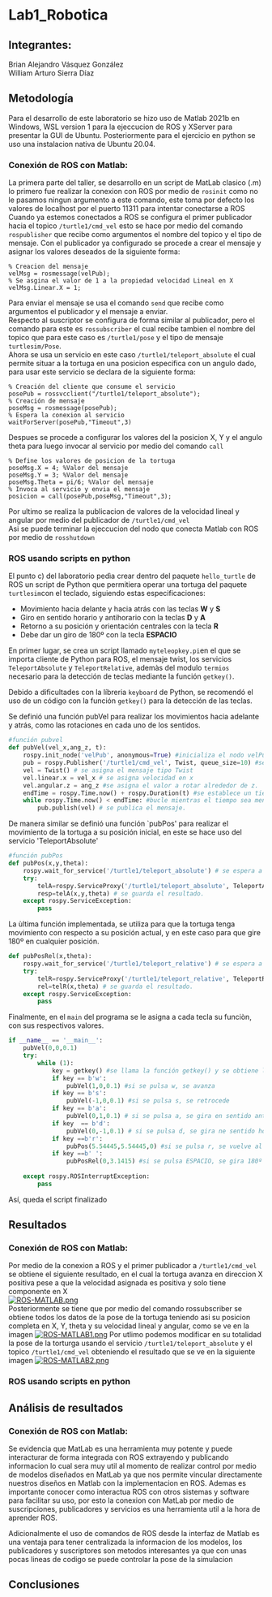 # Lab1_Robotica
## Integrantes:

Brian Alejandro Vásquez González  
William Arturo Sierra Díaz  

## Metodología
Para el desarrollo de este laboratorio se hizo uso de Matlab 2021b en Windows, WSL version 1 para la ejeccucion de ROS y XServer para presentar la GUI de Ubuntu.
Posteriormente para el ejercicio en python se uso una instalacion nativa de Ubuntu 20.04.   

### Conexión de ROS con Matlab:

La primera parte del taller, se desarrollo en un script de MatLab clasico (.m) lo primero fue realizar la conexion con ROS por medio de `rosinit`
como no le pasamos ningun argumento a este comando, este toma por defecto los valores de localhost por el puerto 11311 para intentar conectarse a ROS  
Cuando ya estemos conectados a ROS se configura el primer publicador hacia el topico `/turtle1/cmd_vel` esto se hace por medio del comando
`rospublisher` que recibe como argumentos el nombre del topico y el tipo de mensaje. Con el publicador ya configurado se procede a crear el 
mensaje y asignar los valores deseados de la siguiente forma:
~~~
% Creacion del mensaje
velMsg = rosmessage(velPub); 
% Se asgina el valor de 1 a la propiedad velocidad Lineal en X
velMsg.Linear.X = 1; 
~~~
Para enviar el mensaje se usa el comando `send` que recibe como argumentos el publicador y el mensaje a enviar.  
Respecto al suscriptor se configura de forma similar al publicador, pero el comando para este es `rossubscriber`
el cual recibe tambien el nombre del topico que para este caso es `/turtle1/pose` y el tipo de mensaje `turtlesim/Pose`.  
Ahora se usa un servicio en este caso `/turtle1/teleport_absolute` el cual permite situar a la tortuga en una posicion 
especifica con un angulo dado, para usar este servicio se declara de la siguiente forma:
~~~
% Creación del cliente que consume el servicio
posePub = rossvcclient("/turtle1/teleport_absolute");
% Creación de mensaje
poseMsg = rosmessage(posePub);
% Espera la conexion al servicio
waitForServer(posePub,"Timeout",3)
~~~
Despues se procede a configurar los valores del la posicion X, Y y el angulo theta para luego invocar al servicio por medio del comando `call`
~~~
% Define los valores de posicion de la tortuga
poseMsg.X = 4; %Valor del mensaje
poseMsg.Y = 3; %Valor del mensaje
poseMsg.Theta = pi/6; %Valor del mensaje
% Invoca al servicio y envia el mensaje
posicion = call(posePub,poseMsg,"Timeout",3);
~~~
Por ultimo se realiza la publicacion de valores de la velocidad lineal y angular por medio del publicador de `/turtle1/cmd_vel`  
Asi se puede terminar la ejeccucion del nodo que conecta Matlab con ROS por medio de `rosshutdown`

### ROS usando scripts en python

El punto c) del laboratorio pedìa crear dentro del paquete `hello_turtle` de ROS un script de Python que permitiera operar una tortuga del paquete `turtlesim`con el teclado, siguiendo estas especificaciones:
+ Movimiento hacia delante y hacia atrás con las teclas **W** y **S**
+ Giro en sentido horario y antihorario con la teclas **D** y **A**
+ Retorno a su posición y orientación centrales con la tecla **R**
+ Debe dar un giro de 180º con la tecla **ESPACIO**

En primer lugar, se crea un script llamado `myteleopkey.pi`en el que se importa cliente de Python para ROS, el mensaje twist, los servicios `TeleportAbsolute` y `TeleportRelative`, ademàs del modulo `termios` necesario para la detección de teclas mediante la función `getkey()`.

Debido a dificultades con la líbreria `keyboard` de Python, se recomendó el uso de un código con la función `getkey()` para la detección de las teclas.

Se definió una función pubVel para realizar los movimientos hacia adelante y atrás, como las rotaciones en cada uno de los sentidos.
```python
#función pubvel
def pubVel(vel_x,ang_z, t):
    rospy.init_node('velPub', anonymous=True) #inicializa el nodo velPub
    pub = rospy.Publisher('/turtle1/cmd_vel', Twist, queue_size=10) #se le va a publicar al tópico cmd_vel un mensaje de tipo Twist
    vel = Twist() # se asigna el mensaje tipo Twist
    vel.linear.x = vel_x # se asigna velocidad en x
    vel.angular.z = ang_z #se asigna el valor a rotar alrededor de z. 
    endTime = rospy.Time.now() + rospy.Duration(t) #se establece un tiempo de finalización, con base a una variable t definida en la función
    while rospy.Time.now() < endTime: #bucle mientras el tiempo sea menor que el endTime
        pub.publish(vel) # se publica el mensaje.
```
De manera similar se definió una función `pubPos' para realizar el movimiento de la tortuga a su posición inicial, en este se hace uso del servicio 'TeleportAbsolute'

```python
#función pubPos
def pubPos(x,y,theta):
    rospy.wait_for_service('/turtle1/teleport_absolute') # se espera a que el servicio esté disponible
    try:
        telA=rospy.ServiceProxy('/turtle1/teleport_absolute', TeleportAbsolute) # se llama el servicio de tipo TeleportAbsolute
        resp=telA(x,y,theta) # se guarda el resultado.
    except rospy.ServiceException:
        pass
```

La ùltima función implementada, se utiliza para que la tortuga tenga movimiento con respecto a su posición actual, y en este caso para que gire 180º en cualquier posición.
```python
def pubPosRel(x,theta):
    rospy.wait_for_service('/turtle1/teleport_relative') # se espera a que el servicio esté disponible
    try:
        telR=rospy.ServiceProxy('/turtle1/teleport_relative', TeleportRelative) # se llama el servicio de tipo TeleportRelative
        rel=telR(x,theta) # se guarda el resultado.
    except rospy.ServiceException:
        pass
```
Finalmente, en el `main` del programa se le asigna a cada tecla su funciòn, con sus respectivos valores.
```python
if __name__ == '__main__':
    pubVel(0,0,0.1)
    try:
        while (1):
            key = getkey() #se llama la función getkey() y se obtiene la tecla pulsada
            if key == b'w': 
                pubVel(1,0,0.1) #si se pulsa w, se avanza    
            if key == b's':
                pubVel(-1,0,0.1) #si se pulsa s, se retrocede
            if key == b'a':
                pubVel(0,1,0.1) # si se pulsa a, se gira en sentido antihorario
            if key  == b'd':
                pubVel(0,-1,0.1) # si se pulsa d, se gira ne sentido horario   
            if key ==b'r':
                pubPos(5.54445,5.54445,0) #si se pulsa r, se vuelve al punto de inicio
            if key ==b' ':
                pubPosRel(0,3.1415) #si se pulsa ESPACIO, se gira 180º
        
    except rospy.ROSInterruptException:
        pass
```
Así, queda el script finalizado

## Resultados

### Conexión de ROS con Matlab:

Por medio de la conexion a ROS y el primer publicador a `/turtle1/cmd_vel` se obtiene el siguiente resultado, en el cual la 
tortuga avanza en direccion X positiva pese a que la velocidad asignada es positiva y solo tiene componente en X    
[![ROS-MATLAB.png](https://i.postimg.cc/c48pQqLD/ROS-MATLAB.png)](https://postimg.cc/cr0kSbYY)  
Posteriormente se tiene que por medio del comando rossubscriber se obtiene todos los datos de la pose de la 
tortuga teniendo asi su posicion completa en X, Y, theta y su velocidad lineal y angular, como se ve en la imagen
[![ROS-MATLAB1.png](https://i.postimg.cc/5tbdnhd1/ROS-MATLAB1.png)](https://postimg.cc/yDQbNr8r)
Por utlimo podemos modificar en su totalidad la pose de la torturga usando el servicio `/turtle1/teleport_absolute` y el topico
`/turtle1/cmd_vel` obteniendo el resultado que se ve en la siguiente imagen
[![ROS-MATLAB2.png](https://i.postimg.cc/3rp1xd0S/ROS-MATLAB2.png)](https://postimg.cc/xqfMsjRM)

### ROS usando scripts en python

## Análisis de resultados

### Conexión de ROS con Matlab:
Se evidencia que MatLab es una herramienta muy potente y puede interacturar de forma integrada con ROS extrayendo y publicando informacion
lo cual sera muy util al momento de realizar control por medio de modelos diseñados en MatLab ya que nos permite vincular directamente nuestros
diseños en Matlab con la implementacion en ROS. Ademas es importante conocer como interactua ROS con otros sistemas y software para facilitar 
su uso, por esto la conexion con MatLab por medio de suscripciones, publicadores y servicios es una herramienta util a la hora de aprender ROS.   

Adicionalmente el uso de comandos de ROS desde la interfaz de Matlab es una ventaja para tener centralizada la informacion de los modelos, los 
publicadores y suscriptores son metodos interesantes ya que con unas pocas lineas de codigo se puede controlar la pose de la simulacion

## Conclusiones
